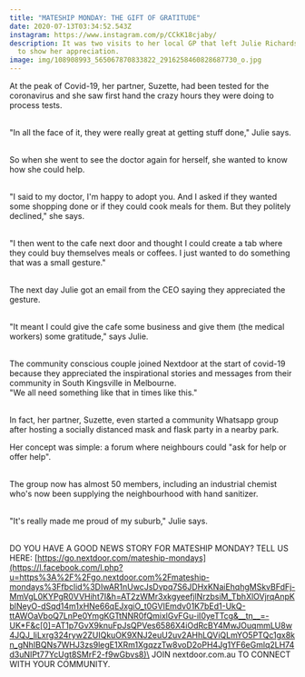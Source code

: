 ```yaml
---
title: "MATESHIP MONDAY: THE GIFT OF GRATITUDE"
date: 2020-07-13T03:34:52.543Z
instagram: https://www.instagram.com/p/CCkK18cjaby/
description: It was two visits to her local GP that left Julie Richards wanting
  to show her appreciation.
image: img/108908993_565067870833822_2916258460828687730_o.jpg
---
```

At the peak of Covid-19, her partner, Suzette, had been tested for the coronavirus and she saw first hand the crazy hours they were doing to process tests.

\
"In all the face of it, they were really great at getting stuff done," Julie says.

\
So when she went to see the doctor again for herself, she wanted to know how she could help.

\
"I said to my doctor, I'm happy to adopt you. And I asked if they wanted some shopping done or if they could cook meals for them. But they politely declined," she says.

\
"I then went to the cafe next door and thought I could create a tab where they could buy themselves meals or coffees. I just wanted to do something that was a small gesture."

\
The next day Julie got an email from the CEO saying they appreciated the gesture.

\
"It meant I could give the cafe some business and give them (the medical workers) some gratitude," says Julie.

\
The community conscious couple joined Nextdoor at the start of covid-19 because they appreciated the inspirational stories and messages from their community in South Kingsville in Melbourne.\
"We all need something like that in times like this."

\
In fact, her partner, Suzette, even started a community Whatsapp group after hosting a socially distanced mask and flask party in a nearby park. 

Her concept was simple: a forum where neighbours could "ask for help or offer help".

\
The group now has almost 50 members, including an industrial chemist who's now been supplying the neighbourhood with hand sanitizer.

\
"It's really made me proud of my suburb," Julie says.

\
DO YOU HAVE A GOOD NEWS STORY FOR MATESHIP MONDAY? TELL US HERE: [https://go.nextdoor.com/mateship-mondays](https://l.facebook.com/l.php?u=https%3A%2F%2Fgo.nextdoor.com%2Fmateship-mondays%3Ffbclid%3DIwAR1nUwcJsDvpq7S6JDHxKNaiEhqhgMSkvBFdFj-MmVgL0KYPgR0VVHiht7I&h=AT2zWMr3xkgyeefjlNrzbsiM_TbhXlOVjrqAnpKblNeyO-dSqd14m1xHNe66qEJxgiO_t0GVIEmdv01K7bEd1-UkQ-ttAWOaVboQ7LnPe0YmgKGTtNNR0fQmixlGvFGu-iI0yeTTcg&__tn__=-UK*F&c[0]=AT1p7GvX9knuFpJsQPVes6586X4iOdRcBY4MwJOuqmmLU8w4JQJ_liLxrg324ryw2ZUIQkuOK9XNJ2euU2uv2AHhLQViQLmYO5PTQc1gx8kn_gNhIBQNs7WHJ3zs9legE1XRm1XgqzzTw8voD2oPH4Jg1YF6eGmlq2LH74d3uNIPt77YcUgt8SMrF2-f9wGbvs8)\
JOIN nextdoor.com.au TO CONNECT WITH YOUR COMMUNITY.